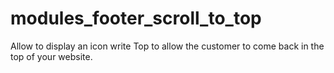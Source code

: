 # modules_footer_scroll_to_top
Allow to display an icon write Top to allow the customer to come back in the top of your website.
